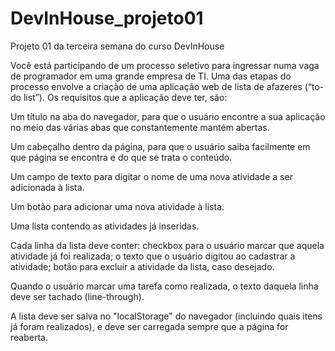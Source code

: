 # DevInHouse_projeto01
Projeto 01 da terceira semana do curso DevInHouse

Você está participando de um processo seletivo para ingressar numa vaga de programador em uma grande empresa de TI. Uma das etapas do processo envolve a criação de uma aplicação web de lista de afazeres (“to-do list”).
Os requisitos que a aplicação deve ter, são:

Um título na aba do navegador, para que o usuário encontre a sua aplicação no meio das várias abas que constantemente mantém abertas.

Um cabeçalho dentro da página, para que o usuário saiba facilmente em que página se encontra e do que se trata o conteúdo.

Um campo de texto para digitar o nome de uma nova atividade a ser adicionada à lista.

Um botão para adicionar uma nova atividade à lista.

Uma lista contendo as atividades já inseridas.

Cada linha da lista deve conter: checkbox para o usuário marcar que aquela atividade já foi realizada; o texto que o usuário digitou ao cadastrar a atividade; botão para excluir a atividade da lista, caso desejado.

Quando o usuário marcar uma tarefa como realizada, o texto daquela linha deve ser tachado (line-through).

A lista deve ser salva no "localStorage" do navegador (incluindo quais itens já foram realizados), e deve ser carregada sempre que a página for reaberta.
